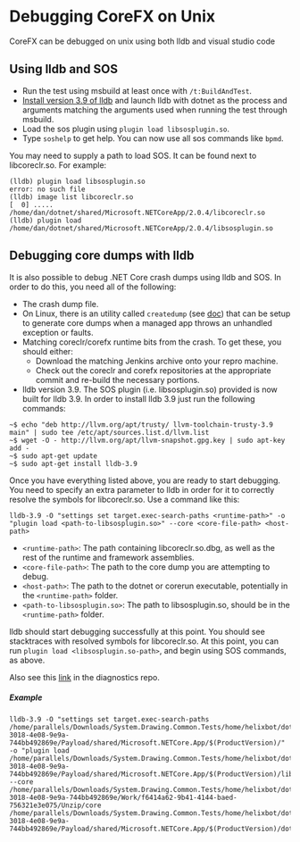 Debugging CoreFX on Unix
==========================

CoreFX can be debugged on unix using both lldb and visual studio code

## Using lldb and SOS

- Run the test using msbuild at least once with `/t:BuildAndTest`.
- [Install version 3.9 of lldb](../coreclr/debugging.md#debugging-core-dumps-with-lldb) and launch lldb with dotnet as the process and arguments matching the arguments used when running the test through msbuild.
- Load the sos plugin using `plugin load libsosplugin.so`.
- Type `soshelp` to get help. You can now use all sos commands like `bpmd`.

You may need to supply a path to load SOS. It can be found next to libcoreclr.so. For example:
```
(lldb) plugin load libsosplugin.so
error: no such file
(lldb) image list libcoreclr.so
[  0] ..... /home/dan/dotnet/shared/Microsoft.NETCoreApp/2.0.4/libcoreclr.so
(lldb) plugin load /home/dan/dotnet/shared/Microsoft.NETCoreApp/2.0.4/libsosplugin.so
```

## Debugging core dumps with lldb

It is also possible to debug .NET Core crash dumps using lldb and SOS. In order to do this, you need all of the following:

- The crash dump file.
- On Linux, there is an utility called `createdump` (see [doc](../../../design/coreclr/botr/xplat-minidump-generation.md "doc")) that can be setup to generate core dumps when a managed app throws an unhandled exception or faults.
- Matching coreclr/corefx runtime bits from the crash. To get these, you should either:
  - Download the matching Jenkins archive onto your repro machine.
  - Check out the coreclr and corefx repositories at the appropriate commit and re-build the necessary portions.
- lldb version 3.9. The SOS plugin (i.e. libsosplugin.so) provided is now built for lldb 3.9. In order to install lldb 3.9 just run the following commands:
```
~$ echo "deb http://llvm.org/apt/trusty/ llvm-toolchain-trusty-3.9 main" | sudo tee /etc/apt/sources.list.d/llvm.list
~$ wget -O - http://llvm.org/apt/llvm-snapshot.gpg.key | sudo apt-key add -
~$ sudo apt-get update
~$ sudo apt-get install lldb-3.9
```

Once you have everything listed above, you are ready to start debugging. You need to specify an extra parameter to lldb in order for it to correctly resolve the symbols for libcoreclr.so. Use a command like this:

```
lldb-3.9 -O "settings set target.exec-search-paths <runtime-path>" -o "plugin load <path-to-libsosplugin.so>" --core <core-file-path> <host-path>
```

- `<runtime-path>`: The path containing libcoreclr.so.dbg, as well as the rest of the runtime and framework assemblies.
- `<core-file-path>`: The path to the core dump you are attempting to debug.
- `<host-path>`: The path to the dotnet or corerun executable, potentially in the `<runtime-path>` folder.
- `<path-to-libsosplugin.so>`: The path to libsosplugin.so, should be in the `<runtime-path>` folder.

lldb should start debugging successfully at this point. You should see stacktraces with resolved symbols for libcoreclr.so. At this point, you can run `plugin load <libsosplugin.so-path>`, and begin using SOS commands, as above.

Also see this [link](https://github.com/dotnet/diagnostics/blob/master/documentation/debugging-coredump.md) in the diagnostics repo.

##### Example

```
lldb-3.9 -O "settings set target.exec-search-paths /home/parallels/Downloads/System.Drawing.Common.Tests/home/helixbot/dotnetbuild/work/2a74cf82-3018-4e08-9e9a-744bb492869e/Payload/shared/Microsoft.NETCore.App/$(ProductVersion)/" -o "plugin load /home/parallels/Downloads/System.Drawing.Common.Tests/home/helixbot/dotnetbuild/work/2a74cf82-3018-4e08-9e9a-744bb492869e/Payload/shared/Microsoft.NETCore.App/$(ProductVersion)/libsosplugin.so" --core /home/parallels/Downloads/System.Drawing.Common.Tests/home/helixbot/dotnetbuild/work/2a74cf82-3018-4e08-9e9a-744bb492869e/Work/f6414a62-9b41-4144-baed-756321e3e075/Unzip/core /home/parallels/Downloads/System.Drawing.Common.Tests/home/helixbot/dotnetbuild/work/2a74cf82-3018-4e08-9e9a-744bb492869e/Payload/shared/Microsoft.NETCore.App/$(ProductVersion)/dotnet
```
